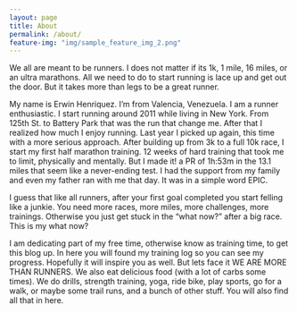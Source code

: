 ```yaml
---
layout: page
title: About
permalink: /about/
feature-img: "img/sample_feature_img_2.png"
---
```

We all are meant to be runners. I does not matter if its 1k, 1 mile, 16 miles, or an ultra marathons. All we need to do to start running is lace up and get out the door. But it takes more than legs to be a great runner.

My name is Erwin Henriquez. I’m from Valencia, Venezuela. I am a runner enthusiastic. I start running around 2011 while living in New York. From 125th St. to Battery Park that was the run that change me. After that I realized how much I enjoy running. Last year I picked up again, this time with a more serious approach. After building up from 3k to a full 10k race, I start my first half marathon training. 12 weeks of hard training that took me to limit, physically and mentally. But I made it! a PR of 1h:53m in the 13.1 miles that seem like a never-ending test. I had the support from my family and even my father ran with me that day. It was in a simple word EPIC.

I guess that like all runners, after your first goal completed you start felling like a junkie. You need more races, more miles, more challenges, more trainings. Otherwise you just get stuck in the “what now?” after a big race. This is my what now?

I am dedicating part of my free time, otherwise know as training time, to get this blog up. In here you will found my training log so you can see my progress. Hopefully it will inspire you as well. But lets face it WE ARE MORE THAN RUNNERS. We also eat delicious food (with a lot of carbs some times). We do drills, strength training, yoga, ride bike, play sports, go for a walk, or maybe some trail runs, and a bunch of other stuff. You will also find all that in here.
